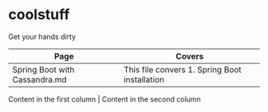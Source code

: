 # coolstuff
Get your hands dirty


Page | Covers
------------------------------ | -------------
Spring Boot with Cassandra.md | This file convers 1. Spring Boot installation
                                   
Content in the first column | Content in the second column
